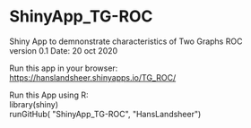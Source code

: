 # ShinyApp_TG-ROC
Shiny App to demnonstrate characteristics of Two Graphs ROC  
version 0.1
Date: 20 oct 2020

Run this app in your browser:  
https://hanslandsheer.shinyapps.io/TG_ROC/  

 Run this App using R:  
 library(shiny)  
 runGitHub( "ShinyApp_TG-ROC", "HansLandsheer")

